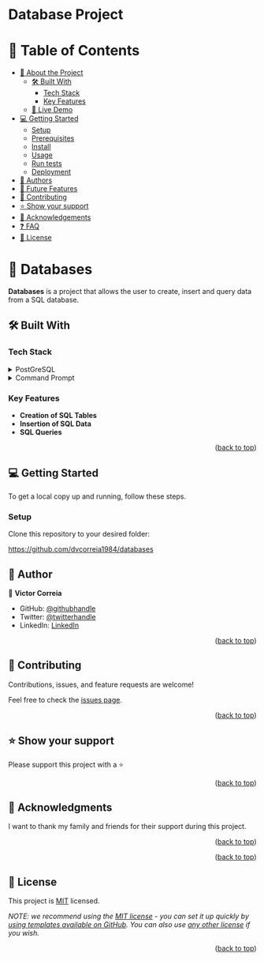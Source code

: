 # Database Project

<a name="readme-top"></a>

# 📗 Table of Contents

- [📖 About the Project](#about-project)
  - [🛠 Built With](#built-with)
    - [Tech Stack](#tech-stack)
    - [Key Features](#key-features)
  - [🚀 Live Demo](#live-demo)
- [💻 Getting Started](#getting-started)
  - [Setup](#setup)
  - [Prerequisites](#prerequisites)
  - [Install](#install)
  - [Usage](#usage)
  - [Run tests](#run-tests)
  - [Deployment](#triangular_flag_on_post-deployment)
- [👥 Authors](#authors)
- [🔭 Future Features](#future-features)
- [🤝 Contributing](#contributing)
- [⭐️ Show your support](#support)
- [🙏 Acknowledgements](#acknowledgements)
- [❓ FAQ](#faq)
- [📝 License](#license)

# 📖 Databases <a name="Databases"></a>


**Databases** is a project that allows the user to create, insert and query data from a SQL database.

## 🛠 Built With <a name="built-with"></a>

### Tech Stack <a name="tech-stack"></a>

<details>
  <summary>PostGreSQL</summary>
  <ul>
    <li><a href="https://www.postgresql.org/">React.js</a></li>
  </ul>
</details>

<details>
  <summary>Command Prompt</summary>
  <ul>
    <li><a href="https://www.lifewire.com/command-prompt-2625840">Express.js</a></li>
  </ul>
</details>

### Key Features <a name="key-features"></a>

- **Creation of SQL Tables**
- **Insertion of SQL Data**
- **SQL Queries**

<p align="right">(<a href="#readme-top">back to top</a>)</p>

## 💻 Getting Started <a name="getting-started"></a>


To get a local copy up and running, follow these steps.

### Setup

Clone this repository to your desired folder:

https://github.com/dvcorreia1984/databases

## 👥 Author <a name="authors"></a>

👤 **Victor Correia**

- GitHub: [@githubhandle](https://github.com/dvcorreia1984)
- Twitter: [@twitterhandle](https://twitter.com/dvcorreia1984)
- LinkedIn: [LinkedIn](https://linkedin.com/in/dvcorreia)

<p align="right">(<a href="#readme-top">back to top</a>)</p>

## 🤝 Contributing <a name="contributing"></a>

Contributions, issues, and feature requests are welcome!

Feel free to check the [issues page](../../issues/).

<p align="right">(<a href="#readme-top">back to top</a>)</p>

## ⭐️ Show your support <a name="support"></a>

Please support this project with a ⭐️


<p align="right">(<a href="#readme-top">back to top</a>)</p>

## 🙏 Acknowledgments <a name="acknowledgements"></a>

I want to thank my family and friends for their support during this project.

<p align="right">(<a href="#readme-top">back to top</a>)</p>


<p align="right">(<a href="#readme-top">back to top</a>)</p>

<!-- LICENSE -->

## 📝 License <a name="license"></a>

This project is [MIT](./LICENSE) licensed.

_NOTE: we recommend using the [MIT license](https://choosealicense.com/licenses/mit/) - you can set it up quickly by [using templates available on GitHub](https://docs.github.com/en/communities/setting-up-your-project-for-healthy-contributions/adding-a-license-to-a-repository). You can also use [any other license](https://choosealicense.com/licenses/) if you wish._

<p align="right">(<a href="#readme-top">back to top</a>)</p>
